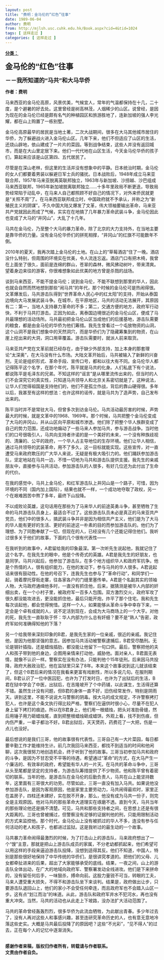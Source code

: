 ```yaml
---
layout: post
title: "费明：金马伦的“红色”往事"
date: 1989-06-04
author: 费明
from: http://mjlsh.usc.cuhk.edu.hk/Book.aspx?cid=4&tid=1024
tags: [ 这样走过 ]
categories: [ 这样走过 ]
---
```


<div style="margin: 15px 10px 10px 0px;">
 <div>
  <span id="ctl00_ContentPlaceHolder1_chapter1_SubjectLabel" style="font-weight:bold;text-decoration:underline;">
   分类：
  </span>
 </div>
 <p>
  <strong>
   <font size="5">
    金马伦的“红色”往事
   </font>
  </strong>
 </p>
 <p>
  <strong>
   <font size="4">
    －－我所知道的“马共”和大马华侨
   </font>
  </strong>
 </p>
 <p>
  <strong>
   作者：费明
  </strong>
 </p>
 <p>
  马来西亚的金马伦高原，风景优美，气候宜人，常年的气温都保持在十几，二十度，是个避暑的好去处。这里曾经是树高林茂，人烟稀少的山区。说曾经，是因为现在的金马伦已经是颇有名气的种植园区和旅游胜地了，连新加坡的强人李光耀，都在山上购置了一栋别墅。
 </p>
 <p>
  金马伦高原最早的居民是当地土著，二次大战期间，很多在大马其他城市居住的华侨，为了躲避战火进入金马伦山区。几年下来，他们不但适应了山区的生活，还烧山辟地，依山建成了一片片的菜园。等到战争结束，这些人并没有返回城市，而是在大山里定居下来。他们一代代地在山区生活，今天金马伦华侨的孩子们，算起来应该是山区第四、五代居民了。
 </p>
 <p>
  尽管是在深山老林，但这里的生活并没有想象中的平静。日本统治时期，金马伦的女人们都要着男装以躲避日军士兵的骚扰。日本战败后，1948年成立马来亚联合邦，1957年马来亚脱离英联邦独立，1963年与新加坡、沙捞越、沙巴组成马来西亚联邦，1965年新加坡脱离联邦独立……十多年里政局不断更迭，导致局势经常陷于动乱中，在马来人自己都照顾不好自己的情况下，对外来侨民就更是“关照不周”了。在马来西亚联邦成立时，中国政府就不予承认，并称之为“新殖民主义的阴谋”。不久中国大陆又爆发了文革，伟大领袖要输出革命，马来亚共产党就因此而成了气候，实实在在地搞了几年暴力革命武装斗争，金马伦因此也变成了大马的“井冈山”，大乱了十几年。
 </p>
 <p>
  马共在金马伦，乃至整个大马的暴力革命，除了北京的大力支持外，在当地主要是靠华侨的力量。没有金马伦华侨们的拼死相撑，“井冈山”的红旗不可能数年不倒。
 </p>
 <p>
  2010年的夏天，我再次踏上金马伦的土地。在山上的“草莓酒店”住了一晚。酒店没什么特别，但周围的环境实在优美，令人流连忘返。酒店门口有把木椅，我曾在上面坐了很久，面前是连绵的群山，苍翠的森林，微风拂动树叶，带来清爽。望着身边来往的游客，你很难想象如此优美的地方曾是杀戮的战场。
 </p>
 <p>
  谈到马来西亚，不能不提金马伦；说到金马伦，不能不联想到那里的华人，因此也就会自然而然地想到那些“闹马共”的年代，那个时候的金马伦可是热闹得很。文革爆发后，马共游击队得到“世界革命人民心中的红太阳”的支持，开始从泰国边境向大马发展武装斗争。在城市，在平原地区，马共的活动无法展开，其原因有二：第一，当地人支持暴力革命的不多；第二，交通方便的地方，政府军行动快，不利于马共打游击。正因为如此，离泰国边境很近的金马伦山区，便成了马共最理想的活动场所。马共最初把金马伦山区当成他们的后援基地，游击队需要的粮食，都是由金马伦的华侨为他们筹措。我先生曾看过一个屯放物资的山洞，这个山洞不是我们想象中的天然洞穴，而是华侨们为了隐藏筹集到的物资，在山崖上挖出来的大洞，洞口用草覆盖。游击队需要时，就派人前来取货。
 </p>
 <p>
  马来亚共产党在文革前就已经存在，由于缺少外部支持，加上本身的那套理论“太深奥”，在大马没有什么市场。大陆文革开始后，马共被输入了新鲜的兴奋剂，无论是组织形式、革命手段、宣传口号，都和以往大有不同。金马伦华人都记得陈平这个名字，在那个年代，陈平就是马共的化身。人们私底下有个说法，都说陈平是毛泽东的兄弟。不知这样的“谣言”是从哪里流传出来的，但当时的人们不会深究它的真实性，只知道马共领导人和北京关系密切就是了。这种说法，让华人们觉得祖国是支持他们的，他们不是孤立作战，背后的靠山硬得很。多年以后，我甚至有这样的想法：也许这样的谣传，就是马共为了造声势，自己发布出来的。
 </p>
 <p>
  陈平当时并不是常驻大马，但曾多次到访金马伦。马共活动最厉害的时候，声势最大的时候，就是文革中的1968、1969年。那个时候，马共把整个金马伦变成了大马的井冈山，并从山区向平原和城市渗透。他们除了把整个华人族群变成了自己的势力范围，还成功地煽动了一些马来人参加马共，参与游击战争。当时他们的口号很吸引人，马共向支持者许诺的是一个美好的未来，一个没有种族歧视的、清廉的、公平的政府，一个华人占主导地位的生存环境。他们让华人相信，通过马共领导的武装革命，用不了多久，这一目标就能实现。这些宣传，对一直遭受马来政府欺压的广大华人来说，无疑是有极大吸引力的。他们踊跃参加游击队，坚定地站在马共一边，不惜一切地为马共和游击队提供支援。我先生的亲戚朋友中，直接参与马共活动，参加游击队的人很多，有好几位还为此付出了生命的代价。
 </p>
 <p>
  在我的感觉中，马共上金马伦，和红军游击队上井冈山是一个路子，可惜，因为环境的不同（国内加上国际），结果也就不一样，一个成功地夺取了政权，另一个在艰难困苦中熬了多年，最终下山投降。
 </p>
 <p>
  不以成败论英雄，这句话用在那些为了马来华人的前途英勇斗争，甚至牺牲了生命的马共游击队员身上，最适合不过了。这些游击队员未必是真正的马来亚共产党员，他们中的很多人，搞武装斗争并非是因为相信共产主义，他们是为了大马的华人能有更好的生活、更好的前途这一朴素的目的而参加游击队的。他们为了理想、为了同胞奉献了一切，但现在的人，已经没有几个还能记得住他们。我听过很多关于他们的故事，下面的几个很有代表性——
 </p>
 <p>
  在我听到的故事中，A君留给我的印象最深。第一次听先生说起他，我就记住了这个名字。在我先生的眼中，他是个传奇式的英雄。A君是我先生的好朋友，也是同学。马共兴起后，他参加了游击队，在多个地方组织华人和政府军抗争。他是个热情的人，很有组织能力，在他的发动下，参与马共的华人很多。A君说起话来很有鼓动性。在他的号召下，连我先生也参与了“革命行动”，和同学们一起，骑着摩托穿街走寨，往各家各户的门缝里塞传单。A君是个名副其实的领袖人物，大马政府通缉他多时，一直没有抓住他，后来，据猜测是被华人内部的奸细出卖，在一个小村子里，被政府军一百多人包围。双方激烈交火，政府军攻了很久都没能攻进去，更没能抓住他，最后只能开炮，炸平了那个住宅。我和先生每次谈起他，都会觉得惋惜。这样一个人，如果能够从革命斗争中幸存下来，一定会是个卓有成就的人，说不定活到现在，会成为大马商场上的一个大亨。对他的死，我先生一直耿耿于怀：华人内部为什么总有奸细？要不是“熟人”告密，政府军如何准确得知他的下落？
 </p>
 <p>
  另一个给我带来深刻印象的B君，是我先生家的一位亲戚，很近的亲戚。我记住他，是因为他那坚强的意志。因参加马共活动被警察逮捕后，B君受尽酷刑。无论是钢针插指，还是蜡烛插肋，都没能让他留下一句口供。最后，警察把他的夫人和孩子带到他的身边，企图用亲情来打动他，威胁他。面对亲人，B君面无表情，就像不认识一样。警察实在没有办法，只能判他个15年徒刑。后来因马共投降，政府大赦政治犯，他在监狱里只呆了8年。本来这个故事说到这儿就该结束了，但这个B君后来的情况在我看来更富有戏剧性，所以多说几句。在服刑期间，B君认识了一位中医囚犯，也许为了打发时日，也许为了出狱后的生活，B君在狱中学会了中医，出狱后，在吉隆坡开了个中药铺，以此谋生，生活得还算不错。虽然生计没有问题，但B君的身体一直不好，旧伤经常发作，特别是阴雨天。讲到这里，不能不说说大马警察的阴毒。按大马的成文规定，不许警察拷打犯人，也许是这个条文执行得比较严格，警察们在逼供时很小心，尽量不在犯人身上留下拷打的痕迹。所以在B君身上，他们用一根蜡烛，把头对准肋骨缝，然后用锤子用力砸蜡烛尾，直到把整根蜡烛砸成蜡饼。外观上看，找不到伤痕，但内伤严重，一辈子都治不好。B君出狱后，天天煲药，药费花了一大把，伤是一点儿也没好。
 </p>
 <p>
  最后想说的是我们三哥，他的故事很有代表性。三哥自己有一大片菜园，每日都要辛勤工作才能维持生计。前几次我回马来西亚，都找不到适当的时间和他闲聊，这次我很努力地创造机会，终于听到了他的故事。三哥当初参加马共和政府的斗争，是因为不甘忍受不平等的待遇，希望通过“革命”的方式，在大马产生一个廉洁的、有效率的政府，希望能有华人的一片天。在马共的革命斗争中，三哥从头至尾都是坚定的支持者，为游击队筹措提供了不少物资。他和陈平曾有着密切的联系，当年的他，是游击队在金马伦的后勤负责人，马共在山上能坚持数年，这里面有三哥很大的功劳。尽管如此，三哥一直没有加入马共。如果说他没参加游击队，是因为客观原因，他是家里主要劳动力，马共闹得最欢时，家里正在盖房子，四柱还未建好，实在脱不开身，那么，他没有成为马共一份子，则完全是主观原因。他对马共的那些革命大道理实在琢磨不透。直到今天，马共当年的那些理论他还是搞不清楚。可见，马共和那些支持者之间，在思想上还是有很大距离的。三哥也曾被捕过，但警察没有足够的证据判他的刑，只能用限制活动的方式来监控他。那个时代，金马伦山上没有被抓过的华人不多，连没有参与任何活动的老人和孩子，也都进过监狱。这是我听过的最生动的一个故事。
 </p>
 <p>
  马共暴力革命闹得最激烈的时候，为了打击山上的游击队，马来政府想出了一个“馊”主意，那就是把山上游击队成员的家属，不分老幼都抓起来，他们希望可以用这样的手段来逼迫游击队投降，没想到适得其反。他们不知道，中国人，特别是那些很好地保持了中华传统的华侨们，是很讲究孝道的。把他们的父母、儿女都牵扯进来的后果，超出了大家能够承受的底线。结果，一夜之间，山上的游击队全体出动，在广大的地域向政府军、警察署发动全线进攻。他们是下来拼命的，没有留任何后手，一味狠杀，搏命向前。这股力量锐不可当，转眼的工夫，马来人遭受重大损失，不得不和游击队坐下来谈判。结果是，政府做出让步，只要游击队退回山上，他们的家小不会受任何牵连，而且政府军也不会踏入山区一步。这有点“划江而治”的味道。从此，游击队和政府军井水不犯河水，再也没有重大冲突。当然，马共的活动也从此走上下坡路，没办法扩大活动范围了。
 </p>
 <p>
  马共的革命曾经轰轰烈烈，很多华侨为此流血牺牲，为此献出青春。多少年过去了，没有人再对这些人和事感兴趣，甚至连研究革命历史的人，也有意无意地冷落这些史实。大概是马共最后投降了的原因吧？这些“不光彩”，“见不得人”的过去，正在每个人的记忆中逐渐消失。
 </p>
 <p>
  <br/>
  <strong>
   感谢作者来稿，版权归作者所有，转载请与作者联系。
   <br/>
   文责由作者自负。
  </strong>
 </p>
</div>

